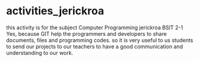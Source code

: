 # activities_jerickroa
this activity is for the subject Computer Programming 
jerickroa
BSIT 2-1
Yes, because GIT help the programmers and developers to share documents, files and programming codes. so it is very useful to us students to send our projects to our teachers to have a good communication and understanding to our work.
